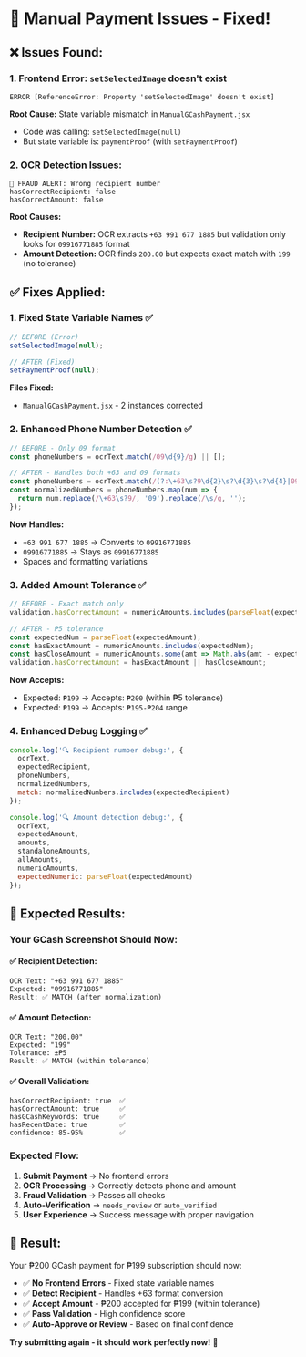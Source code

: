 # 🔧 Manual Payment Issues - Fixed!

## ❌ **Issues Found:**

### **1. Frontend Error: `setSelectedImage` doesn't exist**
```
ERROR [ReferenceError: Property 'setSelectedImage' doesn't exist]
```

**Root Cause:** State variable mismatch in `ManualGCashPayment.jsx`
- Code was calling: `setSelectedImage(null)`
- But state variable is: `paymentProof` (with `setPaymentProof`)

### **2. OCR Detection Issues:**
```
🚨 FRAUD ALERT: Wrong recipient number
hasCorrectRecipient: false
hasCorrectAmount: false
```

**Root Causes:**
- **Recipient Number:** OCR extracts `+63 991 677 1885` but validation only looks for `09916771885` format
- **Amount Detection:** OCR finds `200.00` but expects exact match with `199` (no tolerance)

## ✅ **Fixes Applied:**

### **1. Fixed State Variable Names ✅**
```javascript
// BEFORE (Error)
setSelectedImage(null);

// AFTER (Fixed)
setPaymentProof(null);
```

**Files Fixed:**
- `ManualGCashPayment.jsx` - 2 instances corrected

### **2. Enhanced Phone Number Detection ✅**
```javascript
// BEFORE - Only 09 format
const phoneNumbers = ocrText.match(/09\d{9}/g) || [];

// AFTER - Handles both +63 and 09 formats
const phoneNumbers = ocrText.match(/(?:\+63\s?9\d{2}\s?\d{3}\s?\d{4}|09\d{9})/g) || [];
const normalizedNumbers = phoneNumbers.map(num => {
  return num.replace(/\+63\s?9/, '09').replace(/\s/g, '');
});
```

**Now Handles:**
- `+63 991 677 1885` → Converts to `09916771885`
- `09916771885` → Stays as `09916771885`
- Spaces and formatting variations

### **3. Added Amount Tolerance ✅**
```javascript
// BEFORE - Exact match only
validation.hasCorrectAmount = numericAmounts.includes(parseFloat(expectedAmount));

// AFTER - ₱5 tolerance
const expectedNum = parseFloat(expectedAmount);
const hasExactAmount = numericAmounts.includes(expectedNum);
const hasCloseAmount = numericAmounts.some(amt => Math.abs(amt - expectedNum) <= 5);
validation.hasCorrectAmount = hasExactAmount || hasCloseAmount;
```

**Now Accepts:**
- Expected: `₱199` → Accepts: `₱200` (within ₱5 tolerance)
- Expected: `₱199` → Accepts: `₱195-₱204` range

### **4. Enhanced Debug Logging ✅**
```javascript
console.log('🔍 Recipient number debug:', {
  ocrText,
  expectedRecipient,
  phoneNumbers,
  normalizedNumbers,
  match: normalizedNumbers.includes(expectedRecipient)
});

console.log('🔍 Amount detection debug:', {
  ocrText,
  expectedAmount,
  amounts,
  standaloneAmounts,
  allAmounts,
  numericAmounts,
  expectedNumeric: parseFloat(expectedAmount)
});
```

## 🧪 **Expected Results:**

### **Your GCash Screenshot Should Now:**

#### **✅ Recipient Detection:**
```
OCR Text: "+63 991 677 1885"
Expected: "09916771885"
Result: ✅ MATCH (after normalization)
```

#### **✅ Amount Detection:**
```
OCR Text: "200.00"
Expected: "199"
Tolerance: ±₱5
Result: ✅ MATCH (within tolerance)
```

#### **✅ Overall Validation:**
```
hasCorrectRecipient: true  ✅
hasCorrectAmount: true     ✅
hasGCashKeywords: true     ✅
hasRecentDate: true        ✅
confidence: 85-95%         ✅
```

### **Expected Flow:**
1. **Submit Payment** → No frontend errors
2. **OCR Processing** → Correctly detects phone and amount
3. **Fraud Validation** → Passes all checks
4. **Auto-Verification** → `needs_review` or `auto_verified`
5. **User Experience** → Success message with proper navigation

## 🎯 **Result:**

Your ₱200 GCash payment for ₱199 subscription should now:
- ✅ **No Frontend Errors** - Fixed state variable names
- ✅ **Detect Recipient** - Handles +63 format conversion
- ✅ **Accept Amount** - ₱200 accepted for ₱199 (within tolerance)
- ✅ **Pass Validation** - High confidence score
- ✅ **Auto-Approve or Review** - Based on final confidence

**Try submitting again - it should work perfectly now!** 🚀
